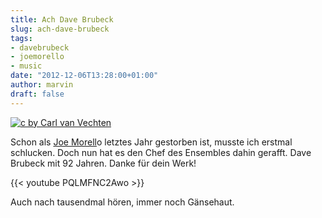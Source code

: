 ```yaml
---
title: Ach Dave Brubeck
slug: ach-dave-brubeck
tags:
- davebrubeck
- joemorello
- music
date: "2012-12-06T13:28:00+01:00"
author: marvin
draft: false
---
```

[![c by Carl van Vechten](/images/Dave_Brubeck_1954.jpg)](http://de.wikipedia.org/w/index.php?title=Datei:Dave_Brubeck_1954.jpg)

Schon als [Joe Morell](http://de.wikipedia.org/wiki/Joe_Morello)o
letztes Jahr gestorben ist, musste ich erstmal schlucken. Doch nun hat
es den Chef des Ensembles dahin gerafft. Dave Brubeck mit 92 Jahren.
Danke für dein Werk!

{{< youtube PQLMFNC2Awo >}}

Auch nach tausendmal hören, immer noch Gänsehaut.